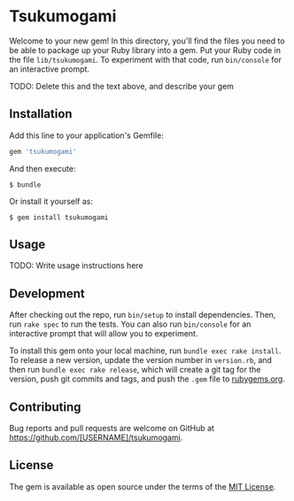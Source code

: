 # Tsukumogami

Welcome to your new gem! In this directory, you'll find the files you need to be able to package up your Ruby library into a gem. Put your Ruby code in the file `lib/tsukumogami`. To experiment with that code, run `bin/console` for an interactive prompt.

TODO: Delete this and the text above, and describe your gem

## Installation

Add this line to your application's Gemfile:

```ruby
gem 'tsukumogami'
```

And then execute:

    $ bundle

Or install it yourself as:

    $ gem install tsukumogami

## Usage

TODO: Write usage instructions here

## Development

After checking out the repo, run `bin/setup` to install dependencies. Then, run `rake spec` to run the tests. You can also run `bin/console` for an interactive prompt that will allow you to experiment.

To install this gem onto your local machine, run `bundle exec rake install`. To release a new version, update the version number in `version.rb`, and then run `bundle exec rake release`, which will create a git tag for the version, push git commits and tags, and push the `.gem` file to [rubygems.org](https://rubygems.org).

## Contributing

Bug reports and pull requests are welcome on GitHub at https://github.com/[USERNAME]/tsukumogami.

## License

The gem is available as open source under the terms of the [MIT License](http://opensource.org/licenses/MIT).
